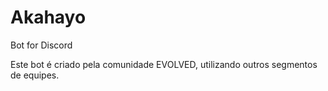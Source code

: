 # Akahayo
Bot for Discord

Este bot é criado pela comunidade EVOLVED, utilizando outros segmentos de equipes.
